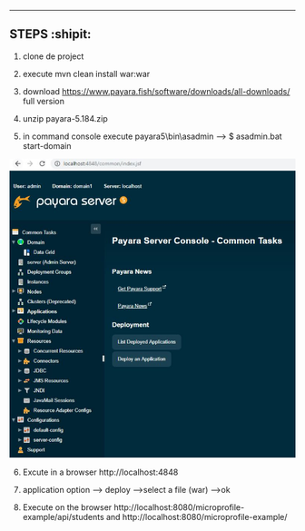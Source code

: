 ----
STEPS :shipit:
----
1. clone de project 

2. execute  mvn clean install war:war

3. download https://www.payara.fish/software/downloads/all-downloads/  full version

4. unzip payara-5.184.zip 

5. in command console execute payara5\bin\asadmin --> $ asadmin.bat start-domain

![Image of payara5](https://github.com/hhugohm/microprofile-service/blob/master/src/main/resources/payara.JPG)

6. Excute in a browser http://localhost:4848



7. application option --> deploy -->select a file (war) -->ok

8. Execute on the browser http://localhost:8080/microprofile-example/api/students and http://localhost:8080/microprofile-example/

